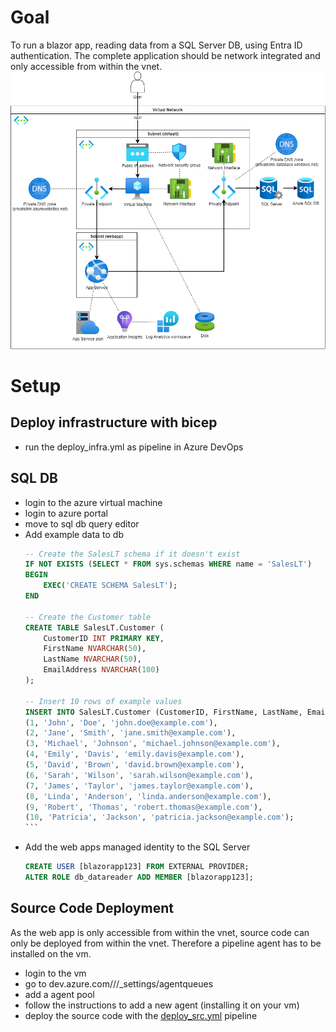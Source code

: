 # Goal
To run a blazor app, reading data from a SQL Server DB, using Entra ID authentication.
The complete application should be network integrated and only accessible from within the vnet.
![overview image](overview.drawio.png)
# Setup
## Deploy infrastructure with bicep
- run the deploy_infra.yml as pipeline in Azure DevOps
## SQL DB
- login to the azure virtual machine
- login to azure portal
- move to sql db query editor
- Add example data to db
	````sql
	-- Create the SalesLT schema if it doesn't exist
	IF NOT EXISTS (SELECT * FROM sys.schemas WHERE name = 'SalesLT')
	BEGIN
		EXEC('CREATE SCHEMA SalesLT');
	END

	-- Create the Customer table
	CREATE TABLE SalesLT.Customer (
		CustomerID INT PRIMARY KEY,
		FirstName NVARCHAR(50),
		LastName NVARCHAR(50),
		EmailAddress NVARCHAR(100)
	);

	-- Insert 10 rows of example values
	INSERT INTO SalesLT.Customer (CustomerID, FirstName, LastName, EmailAddress) VALUES
	(1, 'John', 'Doe', 'john.doe@example.com'),
	(2, 'Jane', 'Smith', 'jane.smith@example.com'),
	(3, 'Michael', 'Johnson', 'michael.johnson@example.com'),
	(4, 'Emily', 'Davis', 'emily.davis@example.com'),
	(5, 'David', 'Brown', 'david.brown@example.com'),
	(6, 'Sarah', 'Wilson', 'sarah.wilson@example.com'),
	(7, 'James', 'Taylor', 'james.taylor@example.com'),
	(8, 'Linda', 'Anderson', 'linda.anderson@example.com'),
	(9, 'Robert', 'Thomas', 'robert.thomas@example.com'),
	(10, 'Patricia', 'Jackson', 'patricia.jackson@example.com');
	```
- Add the web apps managed identity to the SQL Server
	```sql
	CREATE USER [blazorapp123] FROM EXTERNAL PROVIDER;
	ALTER ROLE db_datareader ADD MEMBER [blazorapp123];
	```
## Source Code Deployment
As the web app is only accessible from within the vnet, source code can only be deployed from within the vnet.
Therefore a pipeline agent has to be installed on the vm.
- login to the vm
- go to dev.azure.com/<your-organization>/<your-project>/_settings/agentqueues
- add a agent pool
- follow the instructions to add a new agent (installing it on your vm)
- deploy the source code with the [deploy_src.yml](./deployment/deploy_src.yml) pipeline
